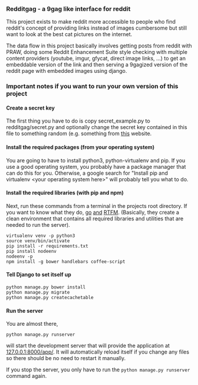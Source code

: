 ### Redditgag - a 9gag like interface for reddit

This project exists to make reddit more accessible to people who find reddit's
concept of providing links instead of images cumbersome but still want to look
at the best cat pictures on the internet.

The data flow in this project basically involves getting posts from reddit with
PRAW, doing some Reddit Enhancement Suite style checking with multiple content
providers (youtube, imgur, gfycat, direct image links, ...) to get an embeddable
version of the link and then serving a 9gagized version of the reddit page with
embedded images using django.

### Important notes if you want to run your own version of this project

#### Create a secret key

The first thing you have to do is copy secret\_example.py to redditgag/secret.py
and optionally change the secret key contained in this file to something random
(e.g. something from
[this](http://www.miniwebtool.com/django-secret-key-generator/) website.

#### Install the required packages (from your operating system)

You are going to have to install python3, python-virtualenv and pip. If you use
a good operating system, you probably have a package manager that can do this
for you.  Otherwise, a google search for "Install pip and virtualenv \<your
operating system here\>" will probably tell you what to do.

#### Install the required libraries (with pip and npm)

Next, run these commands from a terminal in the projects root directory. If you
want to know what they do, [go](https://pip.pypa.io/en/stable/)
[and](https://virtualenv.pypa.io/en/stable/)
[RTFM](https://ekalinin.github.io/nodeenv/). (Basically, they create a clean
environment that contains all required libraries and utilities that are needed
to run the server).

    virtualenv venv -p python3
    source venv/bin/activate
    pip install -r requirements.txt
    pip install nodeenv
    nodeenv -p
    npm install -g bower handlebars coffee-script

#### Tell Django to set itself up

    python manage.py bower install
    python manage.py migrate
    python manage.py createcachetable

#### Run the server

You are almost there,

    python manage.py runserver

will start the development server that will provide the application at
[127.0.0.1:8000/app/](http://127.0.0.1:8000/app/). It will automatically reload
itself if you change any files so there should be no need to restart it
manually.

If you stop the server, you only have to run the `python manage.py runserver` command again.
